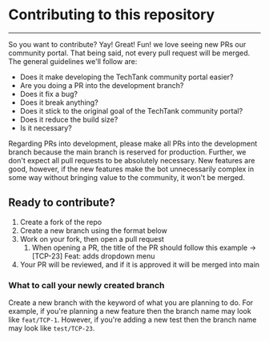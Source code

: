 # Contributing to this repository

---

So you want to contribute? Yay! Great! Fun! we love seeing new PRs our community portal. That being said, not every pull request will be merged. The general guidelines we'll follow are:

- Does it make developing the TechTank community portal easier?
- Are you doing a PR into the development branch?
- Does it fix a bug?
- Does it break anything?
- Does it stick to the original goal of the TechTank community portal?
- Does it reduce the build size?
- Is it necessary?

Regarding PRs into development, please make all PRs into the development branch because the main branch is reserved for production. Further, we don't expect all pull requests to be absolutely necessary. New features are good, however, if the new features make the bot unnecessarily complex in some way without bringing value to the community, it won't be merged.

## Ready to contribute?

1. Create a fork of the repo
2. Create a new branch using the format below
3. Work on your fork, then open a pull request
   1. When opening a PR, the title of the PR should follow this example -> [TCP-23] Feat: adds dropdown menu
4. Your PR will be reviewed, and if it is approved it will be merged into main

### What to call your newly created branch

Create a new branch with the keyword of what you are planning to do. For example, if you're planning a new feature then the branch name may look like `feat/TCP-1`. However, if you're adding a new test then the branch name may look like `test/TCP-23`.
